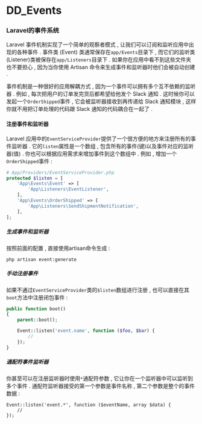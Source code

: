 # DD\_Events

### Laravel的事件系统

Laravel 事件机制实现了一个简单的观察者模式 , 让我们可以订阅和监听应用中出现的各种事件 . 事件类 \(Event\) 类通常保存在`app/Events`目录下 , 而它们的监听类\(Listener\)类被保存在`app/Listeners`目录下 . 如果你在应用中看不到这些文件夹也不要担心 , 因为当你使用 Artisan 命令来生成事件和监听器时他们会被自动创建 .

事件机制是一种很好的应用解耦方式 , 因为一个事件可以拥有多个互不依赖的监听器 . 例如 , 每次把用户的订单发完货后都希望给他发个 Slack 通知 . 这时候你可以发起一个`OrderShipped`事件 , 它会被监听器接收到再传递给 Slack 通知模块 , 这样你就不用把订单处理的代码跟 Slack 通知的代码耦合在一起了 .

#### 注册事件和监听器

Laravel 应用中的`EventServiceProvider`提供了一个很方便的地方来注册所有的事件监听器 . 它的`listen`属性是一个数组 , 包含所有的事件\(键\)以及事件对应的监听器\(值\) . 你也可以根据应用需求来增加事件到这个数组中 . 例如 , 增加一个`OrderShipped`事件 :

```php
# App/Providers/EventServiceProvider.php
protected $listen = [
    'App\Events\Event' => [
        'App\Listeners\EventListener',
    ],
    'App\Events\OrderShipped' => [
        'App\Listeners\SendShipmentNotification',
    ],
];
```

##### 生成事件和监听器

按照前面的配置 , 直接使用artisan命令生成 :

```
php artisan event:generate
```

##### 手动注册事件

如果不通过`EventServiceProvider`类的`$listen`数组进行注册 , 也可以直接在其`boot`方法中注册闭包事件 : 

```php
public function boot()
{
    parent::boot();

    Event::listen('event.name', function ($foo, $bar) {
        //
    });
}
```

##### 通配符事件监听器

你甚至可以在注册监听器时使用`*`通配符参数 , 它让你在一个监听器中可以监听到多个事件 . 通配符监听器接受的第一个参数是事件名称 , 第二个参数是整个的事件数据 : 

```
Event::listen('event.*', function ($eventName, array $data) {
    //
});
```



